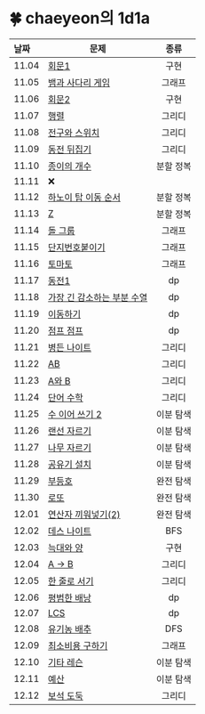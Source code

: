 # 🍀 chaeyeon의 1d1a

| 날짜    | 문제                                                                                                                                                                                                                                                                                                   |  종류  |
|:------|------------------------------------------------------------------------------------------------------------------------------------------------------------------------------------------------------------------------------------------------------------------------------------------------------|:----:|
| 11.04 | [회문1](https://swexpertacademy.com/main/code/problem/problemDetail.do?contestProbId=AV14QpAaAAwCFAYi&categoryId=AV14QpAaAAwCFAYi&categoryType=CODE&problemTitle=%ED%9A%8C%EB%AC%B81&orderBy=FIRST_REG_DATETIME&selectCodeLang=ALL&select-1=&pageSize=10&pageIndex=1)                                  |  구현  |
| 11.05 | [뱀과 사다리 게임](https://www.acmicpc.net/problem/16928)                                                                                                                                                                                                                                                   |  그래프 |
| 11.06 | [회문2](https://swexpertacademy.com/main/code/problem/problemDetail.do?problemLevel=3&contestProbId=AV14Rq5aABUCFAYi&categoryId=AV14Rq5aABUCFAYi&categoryType=CODE&problemTitle=s%2Fw+%EB%AC%B8%EC%A0%9C%ED%95%B4%EA%B2%B0&orderBy=SUBMIT_COUNT&selectCodeLang=ALL&select-1=3&pageSize=10&pageIndex=1) |  구현  |
| 11.07 | [행렬](https://www.acmicpc.net/problem/1080)                                                                                                                                                                                                                                                           |  그리디 |
| 11.08 | [전구와 스위치](https://www.acmicpc.net/problem/2138)                                                                                                                                                                                                                                                      |  그리디 |
| 11.09 | [동전 뒤집기](https://www.acmicpc.net/problem/1285)                                                                                                                                                                                                                                                       |  그리디 |
| 11.10 | [종이의 개수](https://www.acmicpc.net/problem/1780)                                                                                                                                                                                                                                                       | 분할 정복 |
| 11.11 | ❌                                                                                                                                                                                                                                                                                                    |
| 11.12 | [하노이 탑 이동 순서](https://www.acmicpc.net/problem/11729)                                                                                                                                                                                                                                                 | 분할 정복 |
| 11.13 | [Z](https://www.acmicpc.net/problem/1074)                                                                                                                                                                                                                                                            | 분할 정복 |
| 11.14 | [돌 그룹](https://www.acmicpc.net/problem/12886)                                                                                                                                                                                                                                                        |  그래프 |
| 11.15 | [단지번호붙이기](https://www.acmicpc.net/problem/2667)                                                                                                                                                                                                                                                      |  그래프 |
| 11.16 | [토마토](https://www.acmicpc.net/problem/7569)                                                                                                                                                                                                                                                          |  그래프 |
| 11.17 | [동전1](https://www.acmicpc.net/problem/2293)                                                                                                                                                                                                                                                          |  dp  |
| 11.18 | [가장 긴 감소하는 부분 수열](https://www.acmicpc.net/problem/11722)                                                                                                                                                                                                                                             |  dp  |
| 11.19 | [이동하기](https://www.acmicpc.net/problem/11048)                                                                                                                                                                                                                                                        |  dp  |
| 11.20 | [점프 점프](https://www.acmicpc.net/problem/11060)                                                                                                                                                                                                                                                       |  dp  |
| 11.21 | [병든 나이트](https://www.acmicpc.net/problem/1783)                                                                                                                                                                                                                                                       |  그리디 |
| 11.22 | [AB](https://www.acmicpc.net/problem/12970)                                                                                                                                                                                                                                                          |  그리디 |
| 11.23 | [A와 B](https://www.acmicpc.net/problem/12904)                                                                                                                                                                                                                                                        |  그리디 |
| 11.24 | [단어 수학](https://www.acmicpc.net/problem/1339)                                                                                                                                                                                                                                                        |  그리디 |
| 11.25 | [수 이어 쓰기 2](https://www.acmicpc.net/problem/1790)                                                                                                                                                                                                                                                    | 이분 탐색 |
| 11.26 | [랜선 자르기](https://www.acmicpc.net/problem/1654)                                                                                                                                                                                                                                                       | 이분 탐색 |
| 11.27 | [나무 자르기](https://www.acmicpc.net/problem/2805)                                                                                                                                                                                                                                                       | 이분 탐색 |
| 11.28 | [공유기 설치](https://www.acmicpc.net/problem/2110)                                                                                                                                                                                                                                                       | 이분 탐색 |
| 11.29 | [부등호](https://www.acmicpc.net/problem/2529)                                                                                                                                                                                                                                                          | 완전 탐색 |
| 11.30 | [로또](https://www.acmicpc.net/problem/6603)                                                                                                                                                                                                                                                           | 완전 탐색 |
| 12.01 | [연산자 끼워넣기(2)](https://www.acmicpc.net/problem/15658)                                                                                                                                                                                                                                                 | 완전 탐색 |
| 12.02 | [데스 나이트](https://www.acmicpc.net/problem/16948)                                                                                                                                                                                                                                                      |  BFS |
| 12.03 | [늑대와 양](https://www.acmicpc.net/problem/16956)                                                                                                                                                                                                                                                       |  구현  |
| 12.04 | [A -> B](https://www.acmicpc.net/problem/16953)                                                                                                                                                                                                                                                      |  그리디 |
| 12.05 | [한 줄로 서기](https://www.acmicpc.net/problem/1138)                                                                                                                                                                                                                                                      |  그리디 |
| 12.06 | [평범한 배낭](https://www.acmicpc.net/problem/12865)                                                                                                                                                                                                                                                      |  dp  |
| 12.07 | [LCS](https://www.acmicpc.net/problem/9251)                                                                                                                                                                                                                                                          |  dp  |
| 12.08 | [유기농 배추](https://www.acmicpc.net/problem/1012)                                                                                                                                                                                                                                                       |  DFS |
| 12.09 | [최소비용 구하기](https://www.acmicpc.net/problem/1916)                                                                                                                                                                                                                                                     |  그래프 |
| 12.10 | [기타 레슨](https://www.acmicpc.net/problem/2343)                                                                                                                                                                                                                                                        | 이분 탐색 |
| 12.11 | [예산](https://www.acmicpc.net/problem/2512)                                                                                                                                                                                                                                                           | 이분 탐색 |
| 12.12 | [보석 도둑](https://www.acmicpc.net/problem/1202)                                                                                                                                                                                                                                                        | 그리디  |
